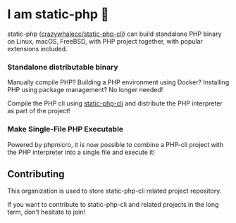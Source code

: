 # I am static-php 👋

static-php ([crazywhalecc/static-php-cli](https://github.com/crazywhalecc/static-php-cli)) can build standalone PHP binary on Linux, macOS, FreeBSD, with PHP project together, with popular extensions included.

### Standalone distributable binary

Manually compile PHP? Building a PHP environment using Docker? Installing PHP using package management? No longer needed!

Compile the PHP cli using [static-php-cli](https://github.com/crazywhalecc/static-php-cli) and distribute the PHP interpreter as part of the project!

### Make Single-File PHP Executable

Powered by phpmicro, it is now possible to combine a PHP-cli project with the PHP interpreter into a single file and execute it!

## Contributing

This organization is used to store static-php-cli related project repository.

If you want to contribute to static-php-cli and related projects in the long term, don't hesitate to join!

<!--

**Here are some ideas to get you started:**

🙋‍♀️ A short introduction - what is your organization all about?
🌈 Contribution guidelines - how can the community get involved?
👩‍💻 Useful resources - where can the community find your docs? Is there anything else the community should know?
🍿 Fun facts - what does your team eat for breakfast?
🧙 Remember, you can do mighty things with the power of [Markdown](https://docs.github.com/github/writing-on-github/getting-started-with-writing-and-formatting-on-github/basic-writing-and-formatting-syntax)
-->
